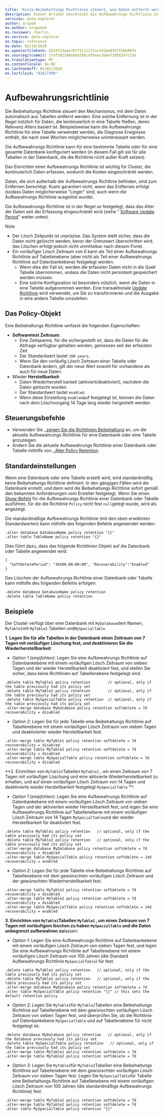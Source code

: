 ```yaml
---
title: 'Kusto-Beibehaltungs Richtlinie steuert, wie Daten entfernt werden: Azure Daten-Explorer'
description: Dieser Artikel beschreibt die Aufbewahrungs Richtlinie in Azure Daten-Explorer.
services: data-explorer
author: orspod
ms.author: orspodek
ms.reviewer: rkarlin
ms.service: data-explorer
ms.topic: reference
ms.date: 02/19/2020
ms.openlocfilehash: 5254f2daee767f51111f2ac3d1be07b7f2bb09f4
ms.sourcegitcommit: 1faf502280ebda268cdfbeec2e8ef3d582dfc23e
ms.translationtype: MT
ms.contentlocale: de-DE
ms.lasthandoff: 05/01/2020
ms.locfileid: "82617390"
---
```

# <a name="retention-policy"></a>Aufbewahrungsrichtlinie

Die Beibehaltungs Richtlinie steuert den Mechanismus, mit dem Daten automatisch aus Tabellen entfernt werden.
Eine solche Entfernung ist in der Regel nützlich für Daten, die kontinuierlich in eine Tabelle fließen, deren Relevanz Alters basiert ist. Beispielsweise kann die Aufbewahrungs Richtlinie für eine Tabelle verwendet werden, die Diagnose Ereignisse enthält, die nach zwei Wochen möglicherweise uninteressant werden.

Die Aufbewahrungs Richtlinie kann für eine bestimmte Tabelle oder für eine gesamte Datenbank konfiguriert werden (in diesem Fall gilt sie für alle Tabellen in der Datenbank, die die Richtlinie nicht außer Kraft setzen).

Das Einrichten einer Aufbewahrungs Richtlinie ist wichtig für Cluster, die kontinuierlich Daten erfassen, wodurch die Kosten eingeschränkt werden.

Daten, die sich außerhalb der Aufbewahrungs Richtlinie befinden, sind zum Entfernen berechtigt. Kusto garantiert nicht, wann das Entfernen erfolgt (sodass Daten möglicherweise "Linger" sind, auch wenn die Aufbewahrungs Richtlinie ausgelöst wurde).

Die Aufbewahrungs Richtlinie ist in der Regel so festgelegt, dass das Alter der Daten seit der Erfassung eingeschränkt wird (siehe " [Software Update Period](#the-policy-object)" weiter unten).

> [!NOTE]
> * Der Lösch Zeitpunkt ist unpräzise. Das System stellt sicher, dass die Daten nicht gelöscht werden, bevor der Grenzwert überschritten wird. das Löschen erfolgt jedoch nicht unmittelbar nach diesem Punkt.
> * Ein vorläufiger Lösch Zeitraum von 0 kann als Teil einer Aufbewahrungs Richtlinie auf Tabellenebene (aber nicht als Teil einer Aufbewahrungs Richtlinie auf Datenbankebene) festgelegt werden.
>   * Wenn dies der Fall ist, werden die erfassten Daten nicht in die Quell Tabelle übernommen, sodass die Daten nicht persistent gespeichert werden müssen.
>   * Eine solche Konfiguration ist besonders nützlich, wenn die Daten in eine Tabelle aufgenommen werden.
>   Eine transaktionale [Update Richtlinie](updatepolicy.md) wird verwendet, um Sie zu transformieren und die Ausgabe in eine andere Tabelle umzuleiten.

## <a name="the-policy-object"></a>Das Policy-Objekt

Eine Beibehaltungs Richtlinie umfasst die folgenden Eigenschaften:

* **Softwaretest Zeitraum**:
    * Eine Zeitspanne, für die sichergestellt ist, dass die Daten für die Abfrage verfügbar gehalten werden, gemessen seit der erfassten Zeit.
    * Der Standardwert lautet `100 years`.
    * Wenn Sie den vorläufig Lösch Zeitraum einer Tabelle oder Datenbank ändern, gilt der neue Wert sowohl für vorhandene als auch für neue Daten.
* Wieder **Herstellbarkeit**:
    * Daten Wiederherstell barkeit (aktiviert/deaktiviert), nachdem die Daten gelöscht wurden
    * Der Standardwert lautet `enabled`.
    * Wenn diese Einstellung `enabled`auf festgelegt ist, können die Daten nach dem Löschvorgang 14 Tage lang wieder hergestellt werden.

## <a name="control-commands"></a>Steuerungsbefehle

* Verwenden Sie [. zeigen Sie die Richtlinien Beibehaltung](../management/retention-policy.md) an, um die aktuelle Aufbewahrungs Richtlinie für eine Datenbank oder eine Tabelle anzuzeigen.
* Ändern Sie die aktuelle Aufbewahrungs Richtlinie einer Datenbank oder Tabelle mithilfe von [. Alter Policy Retention](../management/retention-policy.md) .

## <a name="defaults"></a>Standardeinstellungen

Wenn eine Datenbank oder eine Tabelle erstellt wird, wird standardmäßig keine Beibehaltungs Richtlinie definiert.
In den gängigen Fällen wird die Datenbank erstellt, und dann wird die Beibehaltungs Richtlinie sofort gemäß den bekannten Anforderungen vom Ersteller festgelegt.
Wenn Sie einen [Show-Befehl](../management/retention-policy.md) für die Aufbewahrungs Richtlinie einer Datenbank oder Tabelle ausführen, für die die Richtlinie `Policy` nicht fest `null`gelegt wurde, wird als angezeigt.

Die standardmäßige Aufbewahrungs Richtlinie (mit den oben erwähnten Standardwerten) kann mithilfe des folgenden Befehls angewendet werden:

```kusto
.alter database DatabaseName policy retention "{}"
.alter table TableName policy retention "{}"
```

Dies führt dazu, dass das folgende Richtlinien Objekt auf die Datenbank oder Tabelle angewendet wird:

```kusto
{
  "SoftDeletePeriod": "36500.00:00:00", "Recoverability":"Enabled"
}
```

Das Löschen der Aufbewahrungs Richtlinie einer Datenbank oder Tabelle kann mithilfe des folgenden Befehls erfolgen:

```kusto
.delete database DatabaseName policy retention
.delete table TableName policy retention
```

## <a name="examples"></a>Beispiele

Der Cluster verfügt über eine Datenbank mit `MyDatabase`dem Namen, `MyTable1`mit `MyTable2` Tabellen und`MySpecialTable`

**1. Legen Sie für alle Tabellen in der Datenbank einen Zeitraum von 7 Tagen mit vorläufiger Löschung fest, und deaktivieren Sie die Wiederherstellbarkeit**:

* *Option 1 (empfohlen)*: Legen Sie eine Aufbewahrungs Richtlinie auf Datenbankebene mit einem vorläufigen Lösch Zeitraum von sieben Tagen und der wieder Herstellbarkeit deaktiviert fest, und stellen Sie sicher, dass keine Richtlinien auf Tabellenebene festgelegt sind.

```kusto
.delete table MyTable1 policy retention        // optional, only if the table previously had its policy set
.delete table MyTable2 policy retention        // optional, only if the table previously had its policy set
.delete table MySpecialTable policy retention  // optional, only if the table previously had its policy set
.alter-merge database MyDatabase policy retention softdelete = 7d recoverability = disabled
```

* *Option 2*: Legen Sie für jede Tabelle eine Beibehaltungs Richtlinie auf Tabellenebene mit einem vorläufigen Lösch Zeitraum von sieben Tagen und deaktivierter wieder Herstellbarkeit fest.

```kusto
.alter-merge table MyTable1 policy retention softdelete = 7d recoverability = disabled
.alter-merge table MyTable2 policy retention softdelete = 7d recoverability = disabled
.alter-merge table MySpecialTable policy retention softdelete = 7d recoverability = disabled
```

**2. Einrichten von `MyTable1`Tabellen `MyTable2` , um einen Zeitraum von 7 Tagen mit vorläufiger Löschung und eine aktivierte Wiederherstellbarkeit zu erhalten, und auf einen vorläufigen Lösch Zeitraum von 14 Tagen und deaktivierte wieder Herstellbarkeit festgelegt `MySpecialTable` **:

* *Option 1 (empfohlen)*: Legen Sie eine Aufbewahrungs Richtlinie auf Datenbankebene mit einem vorläufigen Lösch Zeitraum von sieben Tagen und der aktivierten wieder Herstellbarkeit fest, und legen Sie eine Aufbewahrungs Richtlinie auf Tabellenebene mit einem vorläufigen Lösch Zeitraum von 14 Tagen `MySpecialTable`und der wieder Herstellbarkeit für deaktiviert fest.

```kusto
.delete table MyTable1 policy retention   // optional, only if the table previously had its policy set
.delete table MyTable2 policy retention   // optional, only if the table previously had its policy set
.alter-merge database MyDatabase policy retention softdelete = 7d recoverability = disabled
.alter-merge table MySpecialTable policy retention softdelete = 14d recoverability = enabled
```

* *Option 2*: Legen Sie für jede Tabelle eine Beibehaltungs Richtlinie auf Tabellenebene mit dem gewünschten vorläufigen Lösch Zeitraum und der gewünschten Wiederherstellbarkeit fest.

```kusto
.alter-merge table MyTable1 policy retention softdelete = 7d recoverability = disabled
.alter-merge table MyTable2 policy retention softdelete = 7d recoverability = disabled
.alter-merge table MySpecialTable policy retention softdelete = 14d recoverability = enabled
```

**3. Einrichten von `MyTable1`Tabellen `MyTable2` , um einen Zeitraum von 7 Tagen mit vorläufigem löschen zu haben `MySpecialTable` und die Daten unbegrenzt aufbewahren zu**lassen:

* *Option 1*: Legen Sie eine Aufbewahrungs Richtlinie auf Datenbankebene mit einem vorläufigen Lösch Zeitraum von sieben Tagen fest, und legen Sie eine Aufbewahrungs Richtlinie auf Tabellenebene mit einem vorläufigen Lösch Zeitraum von 100 Jahren (die Standard Aufbewahrungs Richtlinie `MySpecialTable`) für fest.

```kusto
.delete table MyTable1 policy retention   // optional, only if the table previously had its policy set
.delete table MyTable2 policy retention   // optional, only if the table previously had its policy set
.alter-merge database MyDatabase policy retention softdelete = 7d
.alter table MySpecialTable policy retention "{}" // this sets the default retention policy
```

* *Option 2*: Legen Sie `MyTable1`für `MyTable2`Tabellen eine Beibehaltungs Richtlinie auf Tabellenebene mit dem gewünschten vorläufigen Lösch Zeitraum von sieben Tagen fest, und überprüfen Sie, ob die Richtlinie auf Datenbankebene `MySpecialTable` und auf Tabellenebene für nicht festgelegt ist.

```kusto
.delete database MyDatabase policy retention   // optional, only if the database previously had its policy set
.delete table MySpecialTable policy retention   // optional, only if the table previously had its policy set
.alter-merge table MyTable1 policy retention softdelete = 7d
.alter-merge table MyTable2 policy retention softdelete = 7d
```

* *Option 3*: Legen Sie `MyTable1`für `MyTable2`Tabellen eine Beibehaltungs Richtlinie auf Tabellenebene mit dem gewünschten vorläufigen Lösch Zeitraum von sieben Tagen fest. Legen Sie `MySpecialTable`für Tabelle eine Beibehaltungs Richtlinie auf Tabellenebene mit einem vorläufigen Lösch Zeitraum von 100 Jahren (die standardmäßige Aufbewahrungs Richtlinie) fest.

```kusto
.alter-merge table MyTable1 policy retention softdelete = 7d
.alter-merge table MyTable2 policy retention softdelete = 7d
.alter table MySpecialTable policy retention "{}"
```

